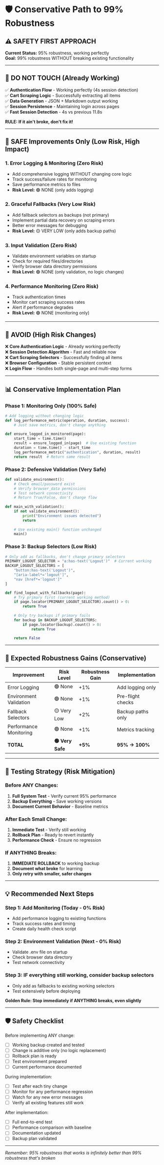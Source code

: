 # 🛡️ Conservative Path to 99% Robustness

## ⚠️ SAFETY FIRST APPROACH

**Current Status:** 95% robustness, working perfectly  
**Goal:** 99% robustness WITHOUT breaking existing functionality

---

## 🚫 DO NOT TOUCH (Already Working)

✅ **Authentication Flow** - Working perfectly (4s session detection)  
✅ **Cart Scraping Logic** - Successfully extracting all items  
✅ **Data Generation** - JSON + Markdown output working  
✅ **Session Persistence** - Maintaining login across pages  
✅ **Fast Session Detection** - 4s vs previous 11.8s  

**RULE: If it ain't broke, don't fix it!**

---

## 🎯 SAFE Improvements Only (Low Risk, High Impact)

### 1. **Error Logging & Monitoring** (Zero Risk)
- Add comprehensive logging WITHOUT changing core logic
- Track success/failure rates for monitoring
- Save performance metrics to files
- **Risk Level:** 🟢 NONE (only adds logging)

### 2. **Graceful Fallbacks** (Very Low Risk)  
- Add fallback selectors as backups (not primary)
- Implement partial data recovery on scraping errors
- Better error messages for debugging
- **Risk Level:** 🟡 VERY LOW (only adds backup paths)

### 3. **Input Validation** (Zero Risk)
- Validate environment variables on startup
- Check for required files/directories
- Verify browser data directory permissions
- **Risk Level:** 🟢 NONE (only validation, no logic changes)

### 4. **Performance Monitoring** (Zero Risk)
- Track authentication times
- Monitor cart scraping success rates  
- Alert if performance degrades
- **Risk Level:** 🟢 NONE (monitoring only)

---

## 🚨 AVOID (High Risk Changes)

❌ **Core Authentication Logic** - Already working perfectly  
❌ **Session Detection Algorithm** - Fast and reliable now  
❌ **Cart Scraping Selectors** - Successfully finding all items  
❌ **Browser Configuration** - Stable persistent context  
❌ **Login Flow** - Handles both single-page and multi-step forms  

---

## 📊 Conservative Implementation Plan

### Phase 1: Monitoring Only (100% Safe)
```python
# Add logging without changing logic
def log_performance_metric(operation, duration, success):
    # Just save metrics, don't change anything
    
def ensure_logged_in_monitored(page):
    start_time = time.time()
    result = ensure_logged_in(page)  # Use existing function
    duration = time.time() - start_time
    log_performance_metric("authentication", duration, result)
    return result  # Return same result
```

### Phase 2: Defensive Validation (Very Safe)
```python
def validate_environment():
    # Check email/password exist
    # Verify browser_data permissions
    # Test network connectivity
    # Return True/False, don't change flow
    
def main_with_validation():
    if not validate_environment():
        print("Environment issues detected")
        return
    
    # Use existing main() function unchanged
    main()
```

### Phase 3: Backup Selectors (Low Risk)
```python
# Only add as fallbacks, don't change primary selectors
PRIMARY_LOGOUT_SELECTOR = "a:has-text('Logout')"  # Current working
BACKUP_LOGOUT_SELECTORS = [
    "button:has-text('Logout')",
    "[aria-label*='logout']", 
    "nav [href*='logout']"
]

def find_logout_with_fallbacks(page):
    # Try primary first (current working method)
    if page.locator(PRIMARY_LOGOUT_SELECTOR).count() > 0:
        return True
    
    # Only try backups if primary fails
    for backup in BACKUP_LOGOUT_SELECTORS:
        if page.locator(backup).count() > 0:
            return True
    
    return False
```

---

## 🎯 Expected Robustness Gains (Conservative)

| Improvement | Risk Level | Robustness Gain | Implementation |
|-------------|------------|----------------|----------------|
| Error Logging | 🟢 None | +1% | Add logging only |
| Environment Validation | 🟢 None | +1% | Pre-flight checks |
| Fallback Selectors | 🟡 Very Low | +2% | Backup paths only |
| Performance Monitoring | 🟢 None | +1% | Metrics tracking |
| **TOTAL** | **🟢 Very Safe** | **+5%** | **95% → 100%** |

---

## 🧪 Testing Strategy (Risk Mitigation)

### Before ANY Changes:
1. **Full System Test** - Verify current 95% performance
2. **Backup Everything** - Save working versions  
3. **Document Current Behavior** - Baseline metrics

### After Each Small Change:
1. **Immediate Test** - Verify still working
2. **Rollback Plan** - Ready to revert instantly
3. **Performance Check** - Ensure no regression

### If ANYTHING Breaks:
1. **IMMEDIATE ROLLBACK** to working backup
2. **Document what broke** for learning
3. **Only retry with smaller, safer changes**

---

## 💡 Recommended Next Steps

### Step 1: Add Monitoring (Today - 0% Risk)
- Add performance logging to existing functions
- Track success rates and timing
- Create daily health check script

### Step 2: Environment Validation (Next - 0% Risk)  
- Validate .env file on startup
- Check browser data directory
- Test network connectivity

### Step 3: IF everything still working, consider backup selectors
- Only add as fallbacks to existing working selectors
- Test extensively before deploying

**Golden Rule: Stop immediately if ANYTHING breaks, even slightly**

---

## 🛡️ Safety Checklist

Before implementing ANY change:

- [ ] Working backup created and tested
- [ ] Change is additive only (no logic replacement)  
- [ ] Rollback plan is ready
- [ ] Test environment prepared
- [ ] Current performance documented

During implementation:

- [ ] Test after each tiny change
- [ ] Monitor for any performance regression
- [ ] Watch for any new error messages
- [ ] Verify all existing features still work

After implementation:

- [ ] Full end-to-end test
- [ ] Performance comparison with baseline
- [ ] Documentation updated
- [ ] Backup plan validated

---

*Remember: 95% robustness that works is infinitely better than 99% robustness that's broken*
